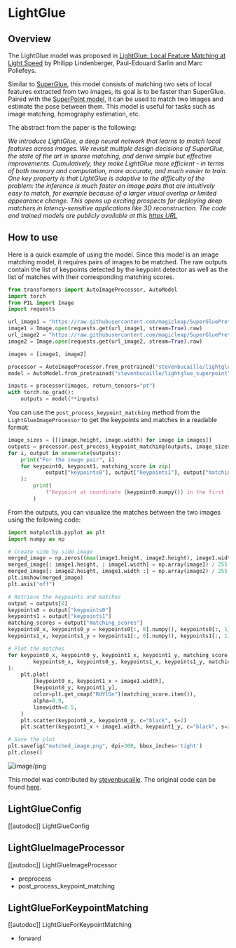 <!--Copyright 2024 The HuggingFace Team. All rights reserved.

Licensed under the MIT License; you may not use this file except in compliance with
the License.

Unless required by applicable law or agreed to in writing, software distributed under the License is distributed on
an "AS IS" BASIS, WITHOUT WARRANTIES OR CONDITIONS OF ANY KIND, either express or implied. See the License for the
specific language governing permissions and limitations under the License.

⚠️ Note that this file is in Markdown but contain specific syntax for our doc-builder (similar to MDX) that may not be
rendered properly in your Markdown viewer.


-->

# LightGlue

## Overview

The LightGlue model was proposed in [LightGlue: Local Feature Matching at Light Speed](https://arxiv.org/abs/2306.13643)
by Philipp Lindenberger, Paul-Edouard Sarlin and Marc Pollefeys.

Similar to [SuperGlue](https://huggingface.co/magic-leap-community/superglue_outdoor), this model consists of matching
two sets of local features extracted from two images, its goal is to be faster than SuperGlue. Paired with the 
[SuperPoint model](https://huggingface.co/magic-leap-community/superpoint), it can be used to match two images and 
estimate the pose between them. This model is useful for tasks such as image matching, homography estimation, etc.

The abstract from the paper is the following:

*We introduce LightGlue, a deep neural network that learns to match local features across images. We revisit multiple
design decisions of SuperGlue, the state of the art in sparse matching, and derive simple but effective improvements. 
Cumulatively, they make LightGlue more efficient - in terms of both memory and computation, more accurate, and much
easier to train. One key property is that LightGlue is adaptive to the difficulty of the problem: the inference is much
faster on image pairs that are intuitively easy to match, for example because of a larger visual overlap or limited
appearance change. This opens up exciting prospects for deploying deep matchers in latency-sensitive applications like
3D reconstruction. The code and trained models are publicly available at this [https URL](https://github.com/cvg/LightGlue)*

## How to use

Here is a quick example of using the model. Since this model is an image matching model, it requires pairs of images to be matched. 
The raw outputs contain the list of keypoints detected by the keypoint detector as well as the list of matches with their corresponding 
matching scores.
```python
from transformers import AutoImageProcessor, AutoModel
import torch
from PIL import Image
import requests

url_image1 = "https://raw.githubusercontent.com/magicleap/SuperGluePretrainedNetwork/refs/heads/master/assets/phototourism_sample_images/united_states_capitol_98169888_3347710852.jpg"
image1 = Image.open(requests.get(url_image1, stream=True).raw)
url_image2 = "https://raw.githubusercontent.com/magicleap/SuperGluePretrainedNetwork/refs/heads/master/assets/phototourism_sample_images/united_states_capitol_26757027_6717084061.jpg"
image2 = Image.open(requests.get(url_image2, stream=True).raw)

images = [image1, image2]

processor = AutoImageProcessor.from_pretrained("stevenbucaille/lightglue_superpoint")
model = AutoModel.from_pretrained("stevenbucaille/lightglue_superpoint")

inputs = processor(images, return_tensors="pt")
with torch.no_grad():
    outputs = model(**inputs)
```

You can use the `post_process_keypoint_matching` method from the `LightGlueImageProcessor` to get the keypoints and matches in a readable format:
```python
image_sizes = [[(image.height, image.width) for image in images]]
outputs = processor.post_process_keypoint_matching(outputs, image_sizes, threshold=0.2)
for i, output in enumerate(outputs):
    print("For the image pair", i)
    for keypoint0, keypoint1, matching_score in zip(
            output["keypoints0"], output["keypoints1"], output["matching_scores"]
    ):
        print(
            f"Keypoint at coordinate {keypoint0.numpy()} in the first image matches with keypoint at coordinate {keypoint1.numpy()} in the second image with a score of {matching_score}."
        )
```

From the outputs, you can visualize the matches between the two images using the following code:
```python
import matplotlib.pyplot as plt
import numpy as np

# Create side by side image
merged_image = np.zeros((max(image1.height, image2.height), image1.width + image2.width, 3))
merged_image[: image1.height, : image1.width] = np.array(image1) / 255.0
merged_image[: image2.height, image1.width :] = np.array(image2) / 255.0
plt.imshow(merged_image)
plt.axis("off")

# Retrieve the keypoints and matches
output = outputs[0]
keypoints0 = output["keypoints0"]
keypoints1 = output["keypoints1"]
matching_scores = output["matching_scores"]
keypoints0_x, keypoints0_y = keypoints0[:, 0].numpy(), keypoints0[:, 1].numpy()
keypoints1_x, keypoints1_y = keypoints1[:, 0].numpy(), keypoints1[:, 1].numpy()

# Plot the matches
for keypoint0_x, keypoint0_y, keypoint1_x, keypoint1_y, matching_score in zip(
        keypoints0_x, keypoints0_y, keypoints1_x, keypoints1_y, matching_scores
):
    plt.plot(
        [keypoint0_x, keypoint1_x + image1.width],
        [keypoint0_y, keypoint1_y],
        color=plt.get_cmap("RdYlGn")(matching_score.item()),
        alpha=0.9,
        linewidth=0.5,
    )
    plt.scatter(keypoint0_x, keypoint0_y, c="black", s=2)
    plt.scatter(keypoint1_x + image1.width, keypoint1_y, c="black", s=2)

# Save the plot
plt.savefig("matched_image.png", dpi=300, bbox_inches='tight')
plt.close()
```

![image/png](https://cdn-uploads.huggingface.co/production/uploads/632885ba1558dac67c440aa8/duPp09ty8NRZlMZS18ccP.png)

This model was contributed by [stevenbucaille](https://huggingface.co/stevenbucaille).
The original code can be found [here](https://github.com/cvg/LightGlue).

## LightGlueConfig

[[autodoc]] LightGlueConfig

## LightGlueImageProcessor

[[autodoc]] LightGlueImageProcessor

- preprocess
- post_process_keypoint_matching

## LightGlueForKeypointMatching

[[autodoc]] LightGlueForKeypointMatching

- forward
